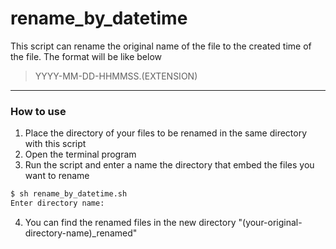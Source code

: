 # rename_by_datetime

This script can rename the original name of the file to the created time of the file. The format will be like below
> YYYY-MM-DD-HHMMSS.(EXTENSION)
 
---

### How to use
1. Place the directory of your files to be renamed in the same directory with this script
2. Open the terminal program
3. Run the script and enter a name the directory that embed the files you want to rename
```bash
$ sh rename_by_datetime.sh
Enter directory name: 
``` 
4. You can find the renamed files in the new directory "(your-original-directory-name)_renamed"
